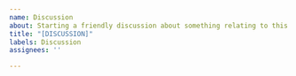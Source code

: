 ```yaml
---
name: Discussion
about: Starting a friendly discussion about something relating to this repository
title: "[DISCUSSION]"
labels: Discussion
assignees: ''

---
```

